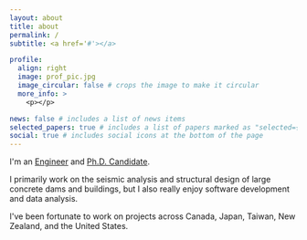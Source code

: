 ```yaml
---
layout: about
title: about
permalink: /
subtitle: <a href='#'></a>

profile:
  align: right
  image: prof_pic.jpg
  image_circular: false # crops the image to make it circular
  more_info: >
    <p></p>

news: false # includes a list of news items
selected_papers: true # includes a list of papers marked as "selected={true}"
social: true # includes social icons at the bottom of the page
---
```


I'm an [Engineer](https://geosyntec.com/people/michael-dupuis) and [Ph.D. Candidate](https://sites.google.com/site/brendonabradley/people?authuser=0).

I primarily work on the seismic analysis and structural design of large concrete dams and buildings, but I also really enjoy software development and data analysis.

I've been fortunate to work on projects across Canada, Japan, Taiwan, New Zealand, and the United States.
